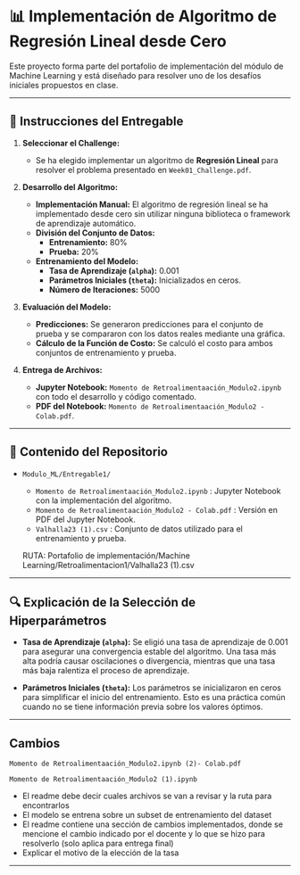 # 📊 Implementación de Algoritmo de Regresión Lineal desde Cero

Este proyecto forma parte del portafolio de implementación del módulo de Machine Learning y está diseñado para resolver uno de los desafíos iniciales propuestos en clase.

---

## 📝 Instrucciones del Entregable

1. **Seleccionar el Challenge:**
   - Se ha elegido implementar un algoritmo de **Regresión Lineal** para resolver el problema presentado en `Week01_Challenge.pdf`.

2. **Desarrollo del Algoritmo:**
   - **Implementación Manual:** El algoritmo de regresión lineal se ha implementado desde cero sin utilizar ninguna biblioteca o framework de aprendizaje automático.
   - **División del Conjunto de Datos:** 
     - **Entrenamiento:** 80%
     - **Prueba:** 20%
   - **Entrenamiento del Modelo:** 
     - **Tasa de Aprendizaje (`alpha`):** 0.001
     - **Parámetros Iniciales (`theta`):** Inicializados en ceros.
     - **Número de Iteraciones:** 5000

3. **Evaluación del Modelo:**
   - **Predicciones:** Se generaron predicciones para el conjunto de prueba y se compararon con los datos reales mediante una gráfica.
   - **Cálculo de la Función de Costo:** Se calculó el costo para ambos conjuntos de entrenamiento y prueba.

4. **Entrega de Archivos:**
   - **Jupyter Notebook:** `Momento de Retroalimentaación_Modulo2.ipynb` con todo el desarrollo y código comentado.
   - **PDF del Notebook:** `Momento de Retroalimentaación_Modulo2 - Colab.pdf`.

---

## 📂 Contenido del Repositorio

- `Modulo_ML/Entregable1/`
  - `Momento de Retroalimentaación_Modulo2.ipynb` : Jupyter Notebook con la implementación del algoritmo.
  - `Momento de Retroalimentaación_Modulo2 - Colab.pdf` : Versión en PDF del Jupyter Notebook.
  - `Valhalla23 (1).csv` : Conjunto de datos utilizado para el entrenamiento y prueba.

   RUTA: Portafolio de implementación/Machine Learning/Retroalimentacion1/Valhalla23 (1).csv


---

## 🔍 Explicación de la Selección de Hiperparámetros

- **Tasa de Aprendizaje (`alpha`):** Se eligió una tasa de aprendizaje de 0.001 para asegurar una convergencia estable del algoritmo. Una tasa más alta podría causar oscilaciones o divergencia, mientras que una tasa más baja ralentiza el proceso de aprendizaje.
  
- **Parámetros Iniciales (`theta`):** Los parámetros se inicializaron en ceros para simplificar el inicio del entrenamiento. Esto es una práctica común cuando no se tiene información previa sobre los valores óptimos.


---

## Cambios
`Momento de Retroalimentaación_Modulo2.ipynb (2)- Colab.pdf`

`Momento de Retroalimentaación_Modulo2 (1).ipynb`

- El readme debe decir cuales archivos se van a revisar y la ruta para encontrarlos
- El modelo se entrena sobre un subset de entrenamiento del dataset
- El readme contiene una sección de cambios implementados, donde se mencione el cambio indicado por el docente y lo que se hizo para resolverlo (solo aplica para entrega final)
- Explicar el motivo de la elección de la tasa

---
